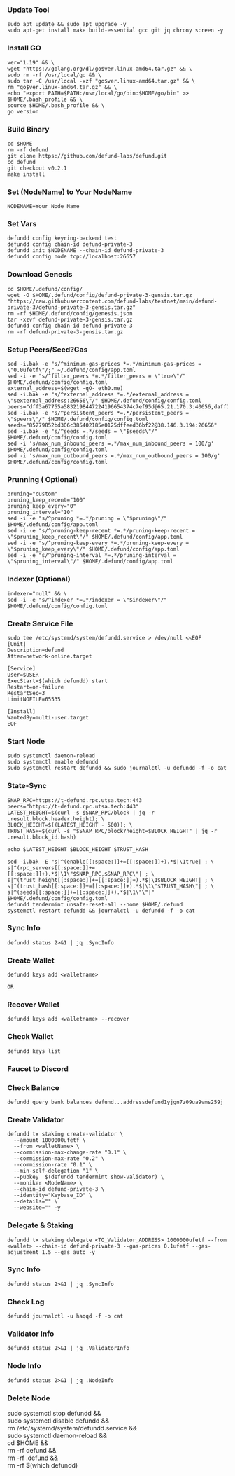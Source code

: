 ### Update Tool
```
sudo apt update && sudo apt upgrade -y
sudo apt-get install make build-essential gcc git jq chrony screen -y
```

### Install GO
```
ver="1.19" && \
wget "https://golang.org/dl/go$ver.linux-amd64.tar.gz" && \
sudo rm -rf /usr/local/go && \
sudo tar -C /usr/local -xzf "go$ver.linux-amd64.tar.gz" && \
rm "go$ver.linux-amd64.tar.gz" && \
echo "export PATH=$PATH:/usr/local/go/bin:$HOME/go/bin" >> $HOME/.bash_profile && \
source $HOME/.bash_profile && \
go version
```

### Build Binary
```
cd $HOME
rm -rf defund
git clone https://github.com/defund-labs/defund.git
cd defund 
git checkout v0.2.1
make install
```

### Set (NodeName) to Your NodeName
```
NODENAME=Your_Node_Name
```

### Set Vars
```
defundd config keyring-backend test
defundd config chain-id defund-private-3
defundd init $NODENAME --chain-id defund-private-3
defundd config node tcp://localhost:26657
```

### Download Genesis
```
cd $HOME/.defund/config/
wget -O $HOME/.defund/config/defund-private-3-gensis.tar.gz "https://raw.githubusercontent.com/defund-labs/testnet/main/defund-private-3/defund-private-3-gensis.tar.gz"
rm -rf $HOME/.defund/config/genesis.json
tar -xzvf defund-private-3-gensis.tar.gz
defundd config chain-id defund-private-3 
rm -rf defund-private-3-gensis.tar.gz
```

### Setup Peers/Seed?Gas
```
sed -i.bak -e "s/^minimum-gas-prices *=.*/minimum-gas-prices = \"0.0ufetf\"/;" ~/.defund/config/app.toml
sed -i -e "s/^filter_peers *=.*/filter_peers = \"true\"/" $HOME/.defund/config/config.toml
external_address=$(wget -qO- eth0.me)
sed -i.bak -e "s/^external_address *=.*/external_address = \"$external_address:26656\"/" $HOME/.defund/config/config.toml
peers="dff3a67755a5832198447224196654374c7ef95d@65.21.170.3:40656,daff7b8cbcae4902c3c4542113ba521f968cc3f8@213.239.217.52:29656,445425e51dc42603cfeac805816bcdda2fb8a6a1@65.109.54.110:26631,f2985029a48319330b99767d676412383e7061bf@194.163.155.84:36656,75cccc67bc20e7e5429b80c4255ffe44ef24bc26@65.109.85.170:33656"
sed -i.bak -e "s/^persistent_peers *=.*/persistent_peers = \"$peers\"/" $HOME/.defund/config/config.toml
seeds="85279852bd306c385402185e0125dffeed36bf22@38.146.3.194:26656"
sed -i.bak -e "s/^seeds =.*/seeds = \"$seeds\"/" $HOME/.defund/config/config.toml
sed -i 's/max_num_inbound_peers =.*/max_num_inbound_peers = 100/g' $HOME/.defund/config/config.toml
sed -i 's/max_num_outbound_peers =.*/max_num_outbound_peers = 100/g' $HOME/.defund/config/config.toml
```

### Prunning ( Optional)
```
pruning="custom"
pruning_keep_recent="100"
pruning_keep_every="0"
pruning_interval="10"
sed -i -e "s/^pruning *=.*/pruning = \"$pruning\"/" $HOME/.defund/config/app.toml
sed -i -e "s/^pruning-keep-recent *=.*/pruning-keep-recent = \"$pruning_keep_recent\"/" $HOME/.defund/config/app.toml
sed -i -e "s/^pruning-keep-every *=.*/pruning-keep-every = \"$pruning_keep_every\"/" $HOME/.defund/config/app.toml
sed -i -e "s/^pruning-interval *=.*/pruning-interval = \"$pruning_interval\"/" $HOME/.defund/config/app.toml
```

### Indexer (Optional)
```
indexer="null" && \
sed -i -e "s/^indexer *=.*/indexer = \"$indexer\"/" $HOME/.defund/config/config.toml
```

### Create Service File
```
sudo tee /etc/systemd/system/defundd.service > /dev/null <<EOF
[Unit]
Description=defund
After=network-online.target

[Service]
User=$USER
ExecStart=$(which defundd) start
Restart=on-failure
RestartSec=3
LimitNOFILE=65535

[Install]
WantedBy=multi-user.target
EOF
```

### Start Node
```
sudo systemctl daemon-reload
sudo systemctl enable defundd
sudo systemctl restart defundd && sudo journalctl -u defundd -f -o cat
```

### State-Sync
```
SNAP_RPC=https://t-defund.rpc.utsa.tech:443
peers="https://t-defund.rpc.utsa.tech:443"
LATEST_HEIGHT=$(curl -s $SNAP_RPC/block | jq -r .result.block.header.height); \
BLOCK_HEIGHT=$((LATEST_HEIGHT - 500)); \
TRUST_HASH=$(curl -s "$SNAP_RPC/block?height=$BLOCK_HEIGHT" | jq -r .result.block_id.hash)

echo $LATEST_HEIGHT $BLOCK_HEIGHT $TRUST_HASH

sed -i.bak -E "s|^(enable[[:space:]]+=[[:space:]]+).*$|\1true| ; \
s|^(rpc_servers[[:space:]]+=[[:space:]]+).*$|\1\"$SNAP_RPC,$SNAP_RPC\"| ; \
s|^(trust_height[[:space:]]+=[[:space:]]+).*$|\1$BLOCK_HEIGHT| ; \
s|^(trust_hash[[:space:]]+=[[:space:]]+).*$|\1\"$TRUST_HASH\"| ; \
s|^(seeds[[:space:]]+=[[:space:]]+).*$|\1\"\"|" $HOME/.defund/config/config.toml
defundd tendermint unsafe-reset-all --home $HOME/.defund
systemctl restart defundd && journalctl -u defundd -f -o cat
```

### Sync Info
```
defundd status 2>&1 | jq .SyncInfo
```

### Create Wallet
```
defundd keys add <walletname>
```

`OR`

### Recover Wallet
```
defundd keys add <walletname> --recover
```

### Check Wallet
```
defundd keys list
```

### Faucet to Discord

### Check Balance
```
defundd query bank balances defund...addressdefund1yjgn7z09ua9vms259j
```

### Create Validator
```
defundd tx staking create-validator \
  --amount 1000000ufetf \
  --from <walletName> \
  --commission-max-change-rate "0.1" \
  --commission-max-rate "0.2" \
  --commission-rate "0.1" \
  --min-self-delegation "1" \
  --pubkey  $(defundd tendermint show-validator) \
  --moniker <NodeName> \
  --chain-id defund-private-3 \
  --identity="Keybase_ID" \
  --details="" \
  --website="" -y
  ```

### Delegate & Staking
```
defundd tx staking delegate <TO_Validator_ADDRESS> 1000000ufetf --from <wallet> --chain-id defund-private-3 --gas-prices 0.1ufetf --gas-adjustment 1.5 --gas auto -y 
```

### Sync Info
```
defundd status 2>&1 | jq .SyncInfo
```

### Check Log
```
defundd journalctl -u haqqd -f -o cat
```

### Validator Info
```
defundd status 2>&1 | jq .ValidatorInfo
```

### Node Info
```
defundd status 2>&1 | jq .NodeInfo
```

### Delete Node
sudo systemctl stop defundd && \
sudo systemctl disable defundd && \
rm /etc/systemd/system/defundd.service && \
sudo systemctl daemon-reload && \
cd $HOME && \
rm -rf defund && \
rm -rf .defund && \
rm -rf $(which defundd)
```
















